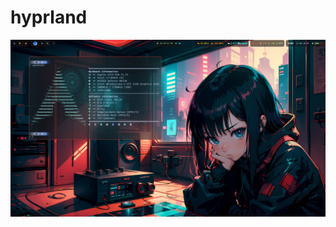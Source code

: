 # hyprland

![Hyprland Preview](https://github.com/kannakalyan05/hyprland/blob/main/preview/preview.png)
